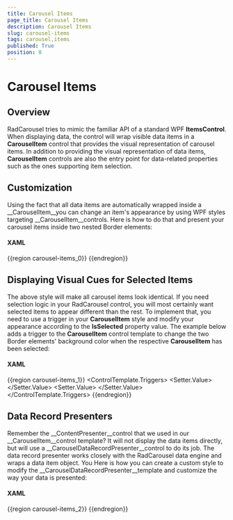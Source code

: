 ```yaml
---
title: Carousel Items
page_title: Carousel Items
description: Carousel Items
slug: carousel-items
tags: carousel,items
published: True
position: 0
---
```


# Carousel Items



## Overview

RadCarousel tries to mimic the familiar API of a standard WPF __ItemsControl__. When displaying data, the control will wrap visible data items in a __CarouselItem__ control that provides the visual representation of carousel items. In addition to providing the visual representation of data items, __CarouselItem__ controls are also the entry point for data-related properties such as the ones supporting item selection.

## Customization

Using the fact that all data items are automatically wrapped inside a __CarouselItem__you can change an item's appearance by using WPF styles targeting __CarouselItem__controls. Here is how to do that and present your carousel items inside two nested Border elements:

#### __XAML__

{{region carousel-items_0}}
	<Style TargetType="{x:Type telerik:CarouselItem}">
	    <Setter Property="Template" >
	        <Setter.Value>
	            <ControlTemplate TargetType="{x:Type telerik:CarouselItem}">
	                    <Border >
	                        <Border x:Name="CarouselItemMainBorder" 
	                                ClipToBounds="False" Height="175" Width="150" RenderTransformOrigin="0.5, 1"
	                                Opacity="{Binding RelativeSource={RelativeSource TemplatedParent}, Path=ReflectionSettings.Opacity}" 
	                                Visibility="{Binding RelativeSource={RelativeSource TemplatedParent}, Path=ReflectionSettings.Visibility}"
	                                BorderBrush="#FF91B3FF" BorderThickness="1,1,1,1" CornerRadius="5,5,5,5" SnapsToDevicePixels="True">
	                            <Border.Background>
	                                <LinearGradientBrush EndPoint="108,472" StartPoint="108,23" MappingMode="Absolute">
	                                    <GradientStop Color="#FF2C3A68" Offset="0"/>
	                                    <GradientStop Color="#FF000000" Offset="1"/>
	                                    <GradientStop Color="#FF0F224C" Offset="0.045"/>
	                                    <GradientStop Color="#FF000000" Offset="0.0451"/>
	                                </LinearGradientBrush>
	                            </Border.Background>
	                                <Border Opacity="1" BorderBrush="#3F000000" BorderThickness="1,1,1,1" CornerRadius="5,5,5,5" Margin="10,10,10,10" x:Name="CarouselItemInnerBorder" SnapsToDevicePixels="True">
	                                    <Border.Background>
	                                        <LinearGradientBrush EndPoint="101,462" StartPoint="101,13" MappingMode="Absolute">
	                                            <GradientStop Color="#FF2C3A68" Offset="0"/>
	                                            <GradientStop Color="#FF000000" Offset="1"/>
	                                            <GradientStop Color="#FF0F224C" Offset="0.045"/>
	                                            <GradientStop Color="#FF000000" Offset="0.0451"/>
	                                        </LinearGradientBrush>
	                                    </Border.Background>
	                                    <!-- The ContentPresenter below will display the CarouselItem data -->
	                                    <ContentPresenter IsHitTestVisible="True" />
	                                </Border>
	                            </Border>
	                    </Border>
	            </ControlTemplate>
	        </Setter.Value>
	    </Setter>
	</Style>
	{{endregion}}



## Displaying Visual Cues for Selected Items

The above style will make all carousel items look identical. If you need selection logic in your RadCarousel control, you will most certainly want selected items to appear different than the rest. To implement that, you need to use a trigger in your __CarouselItem__ style and modify your appearance according to the __IsSelected__ property value. The example below adds a trigger to the __CarouselItem__ control template to change the two Border elements' background color when the respective __CarouselItem__ has been selected:

#### __XAML__

{{region carousel-items_1}}
	<ControlTemplate.Triggers>
	    <Trigger Property="IsSelected" Value="True" >
	        <Setter TargetName="CarouselItemMainBorder" Property="Background">
	            <Setter.Value>
	                <LinearGradientBrush EndPoint="108,472" StartPoint="108,23" MappingMode="Absolute">
	                    <GradientStop Color="#FF344B97" Offset="0"/>
	                    <GradientStop Color="#FF000000" Offset="1"/>
	                    <GradientStop Color="#FF233F7E" Offset="0.045"/>
	                    <GradientStop Color="#FF000000" Offset="0.0451"/>
	                </LinearGradientBrush>
	            </Setter.Value>
	        </Setter>
	        <Setter TargetName="CarouselItemInnerBorder" Property="Background">
	            <Setter.Value>
	                <LinearGradientBrush  EndPoint="101,462" StartPoint="101,13" MappingMode="Absolute">
	                    <GradientStop Color="#FF344B97" Offset="0"/>
	                    <GradientStop Color="#FF000000" Offset="1"/>
	                    <GradientStop Color="#FF233F7E" Offset="0.045"/>
	                    <GradientStop Color="#FF000000" Offset="0.0451"/>
	                </LinearGradientBrush>
	            </Setter.Value>
	        </Setter>
	    </Trigger>
	</ControlTemplate.Triggers>
	{{endregion}}



##  Data Record Presenters

Remember the __ContentPresenter__control that we used in our __CarouselItem__control template? It will not display the data items directly, but will use a __CarouselDataRecordPresenter__control to do its job. The data record presenter works closely with the RadCarousel data engine and wraps a data item object. You Here is how you can create a custom style to modify the __CarouselDataRecordPresenter__template and customize the way your data is presented:

#### __XAML__

{{region carousel-items_2}}
	<Style TargetType="{x:Type telerik:CarouselDataRecordPresenter}">
	    <Setter Property="Template">
	        <Setter.Value>
	            <ControlTemplate TargetType="{x:Type telerik:CarouselDataRecordPresenter}">
	                <Grid IsHitTestVisible="False" HorizontalAlignment="Stretch" VerticalAlignment="Stretch">
	                    <Grid.RowDefinitions>
	                        <RowDefinition Height="30" />
	                        <RowDefinition Height="100" />
	                        <RowDefinition Height="Auto" />
	                    </Grid.RowDefinitions>
	                    <StackPanel Grid.Row="0" Orientation="Horizontal" VerticalAlignment="Center" >
	                        <Label Content="{Binding Path=[FirstName]}" Foreground="#ff8FB3FF" FontSize="12" />
	                        <Label  Content="{Binding Path=[LastName]}" Foreground="#ff8FB3FF" FontSize="12" />
	                    </StackPanel>
	                    <Rectangle Grid.Row="1" RadiusX="3" RadiusY="3" Width="110" Height="80">
	                        <Rectangle.Fill>
	                            <ImageBrush x:Name="brush" ImageSource="{Binding Path=[Picture]}"/>
	                        </Rectangle.Fill>
	                    </Rectangle>
	                    <StackPanel Grid.Row="2"  Orientation="Horizontal" VerticalAlignment="Center">
	                        <Label Content="Phone: " Foreground="#ff8FB3FF" FontSize="12"/>
	                        <Label Content="{Binding Path=[Phone]}" FontSize="12" Foreground="#ff8FB3FF"/>
	                    </StackPanel>
	                </Grid>
	            </ControlTemplate>
	        </Setter.Value>
	    </Setter>
	</Style>
	{{endregion}}


